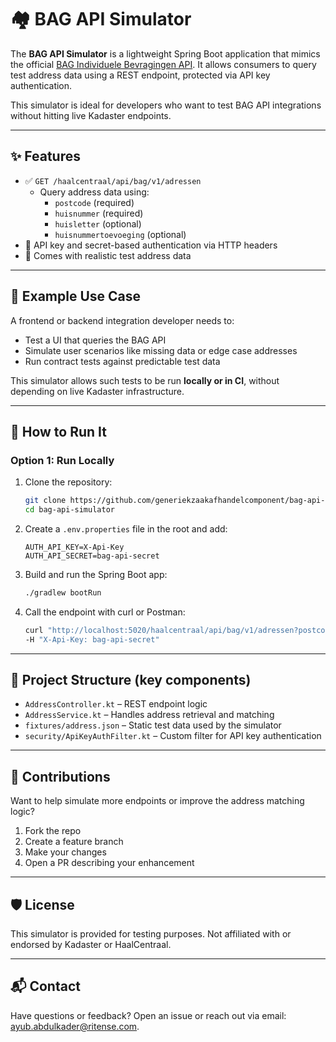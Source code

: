 # 🏘️ BAG API Simulator

The **BAG API Simulator** is a lightweight Spring Boot application that mimics the official [BAG Individuele Bevragingen API](https://www.kadaster.nl/zakelijk/producten/adressen-en-gebouwen/bag-api-individuele-bevragingen).
It allows consumers to query test address data using a REST endpoint, protected via API key authentication.

This simulator is ideal for developers who want to test BAG API integrations without hitting live Kadaster endpoints.

---

## ✨ Features

- ✅ `GET /haalcentraal/api/bag/v1/adressen`
    - Query address data using:
        - `postcode` (required) 
        - `huisnummer` (required)
        - `huisletter` (optional)
        - `huisnummertoevoeging` (optional)
- 🔐 API key and secret-based authentication via HTTP headers
- 🧪 Comes with realistic test address data

---

## 📌 Example Use Case

A frontend or backend integration developer needs to:
- Test a UI that queries the BAG API
- Simulate user scenarios like missing data or edge case addresses
- Run contract tests against predictable test data

This simulator allows such tests to be run **locally or in CI**, without depending on live Kadaster infrastructure.

---

## 🚀 How to Run It

### Option 1: Run Locally

1. Clone the repository:
   ```bash
   git clone https://github.com/generiekzaakafhandelcomponent/bag-api-simulator.git
   cd bag-api-simulator

2. Create a `.env.properties` file in the root and add:
   
   `AUTH_API_KEY=X-Api-Key` \
   `AUTH_API_SECRET=bag-api-secret`

4. Build and run the Spring Boot app:
   ```bash
   ./gradlew bootRun

5. Call the endpoint with curl or Postman:
      ```bash
      curl "http://localhost:5020/haalcentraal/api/bag/v1/adressen?postcode=1017DK&huisnummer=453" \
      -H "X-Api-Key: bag-api-secret"
---

## 📂 Project Structure (key components)

* 	`AddressController.kt` – REST endpoint logic
* 	`AddressService.kt` – Handles address retrieval and matching
* 	`fixtures/address.json` – Static test data used by the simulator
* 	`security/ApiKeyAuthFilter.kt` – Custom filter for API key authentication

---

## 🧩 Contributions

Want to help simulate more endpoints or improve the address matching logic?
1.	Fork the repo
2.	Create a feature branch
3.	Make your changes
4.	Open a PR describing your enhancement

---

## 🛡 License

This simulator is provided for testing purposes. Not affiliated with or endorsed by Kadaster or HaalCentraal.

---

## 📬 Contact
Have questions or feedback? Open an issue or reach out via email: ayub.abdulkader@ritense.com.
